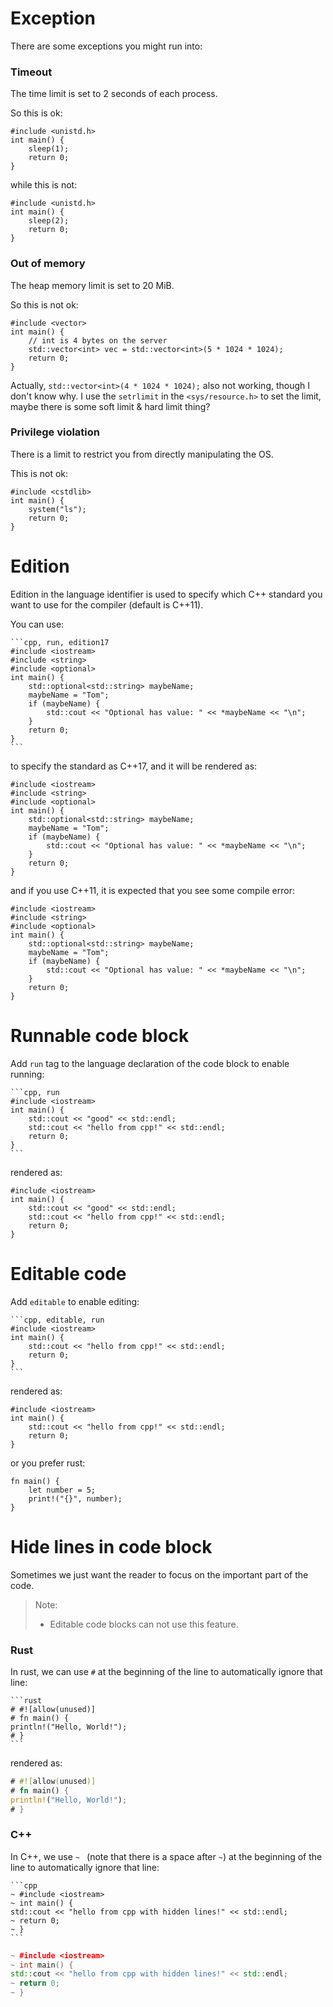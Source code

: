 # Exception

There are some exceptions you might run into:

### Timeout

The time limit is set to 2 seconds of each process.

So this is ok:

```cpp, run
#include <unistd.h>
int main() {
    sleep(1);
    return 0;
}
```

while this is not:

```cpp, run
#include <unistd.h>
int main() {
    sleep(2);
    return 0;
}
```

### Out of memory

The heap memory limit is set to 20 MiB.

So this is not ok:

```cpp, run
#include <vector>
int main() {
    // int is 4 bytes on the server
    std::vector<int> vec = std::vector<int>(5 * 1024 * 1024);
    return 0;
}
```

Actually, `std::vector<int>(4 * 1024 * 1024);` also not working, though I don't know why. I use the `setrlimit` in the `<sys/resource.h>` to set the limit, maybe there is some soft limit & hard limit thing?

### Privilege violation

There is a limit to restrict you from directly manipulating the OS.

This is not ok:

```cpp, run
#include <cstdlib>
int main() {
    system("ls");
    return 0;
}
```

# Edition

Edition in the language identifier is used to specify which C++ standard you want to use for the compiler (default is C++11).

You can use:

````
```cpp, run, edition17
#include <iostream>
#include <string>
#include <optional>
int main() {
    std::optional<std::string> maybeName;
    maybeName = "Tom";
    if (maybeName) {
        std::cout << "Optional has value: " << *maybeName << "\n";
    }
    return 0;
}
```
````

to specify the standard as C++17, and it will be rendered as:

```cpp, run, edition17
#include <iostream>
#include <string>
#include <optional>
int main() {
    std::optional<std::string> maybeName;
    maybeName = "Tom";
    if (maybeName) {
        std::cout << "Optional has value: " << *maybeName << "\n";
    }
    return 0;
}
```

and if you use C++11, it is expected that you see some compile error:

```cpp, run, edition11
#include <iostream>
#include <string>
#include <optional>
int main() {
    std::optional<std::string> maybeName;
    maybeName = "Tom";
    if (maybeName) {
        std::cout << "Optional has value: " << *maybeName << "\n";
    }
    return 0;
}
```

# Runnable code block

Add `run` tag to the language declaration of the code block to enable running:

````
```cpp, run
#include <iostream>
int main() {
    std::cout << "good" << std::endl;
    std::cout << "hello from cpp!" << std::endl;
    return 0;
}
```
````

rendered as:

```cpp, run
#include <iostream>
int main() {
    std::cout << "good" << std::endl;
    std::cout << "hello from cpp!" << std::endl;
    return 0;
}
```

# Editable code

Add `editable` to enable editing:

````
```cpp, editable, run
#include <iostream>
int main() {
    std::cout << "hello from cpp!" << std::endl;
    return 0;
}
```
````

rendered as:

```cpp, editable, run
#include <iostream>
int main() {
    std::cout << "hello from cpp!" << std::endl;
    return 0;
}
```

or you prefer rust:

```rust, editable
fn main() {
    let number = 5;
    print!("{}", number);
}
```

# Hide lines in code block

Sometimes we just want the reader to focus on the important part of the code.

> Note:
> - Editable code blocks can not use this feature.

### Rust

In rust, we can use `#` at the beginning of the line to automatically ignore that line:

````
```rust
# #![allow(unused)]
# fn main() {
println!("Hello, World!");
# }
```
````

rendered as:

```rust
# #![allow(unused)]
# fn main() {
println!("Hello, World!");
# }
```

### C++

In C++, we use `~ ` (note that there is a space after `~`) at the beginning of the line to automatically ignore that line:

````
```cpp
~ #include <iostream>
~ int main() {
std::cout << "hello from cpp with hidden lines!" << std::endl;
~ return 0;
~ }
```
````

```cpp
~ #include <iostream>
~ int main() {
std::cout << "hello from cpp with hidden lines!" << std::endl;
~ return 0;
~ }
```
